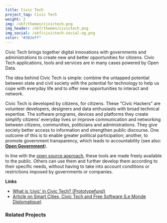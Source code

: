 ```yaml
---
title: Civic Tech
project_tag: Civic Tech
weight: 2
img: /okf/themen/civictech.png
img_header: /okf/themen/civictech.png
img_social: /okf/civictech-social-og.png
color: "#382eff"
---
```


Civic Tech brings together digital innovations with governments and administrations to create new and better opportunities for citizens. Civic Tech applications, tools and services are in many cases powered by Open Data.

<!--more-->

The idea behind Civic Tech is simple: combine the untapped potential between state and civil society with the potential for technology to help us cope with everyday life and to offer new opportunities to interact and network. 

Civic Tech is developed by citizens, for citizens. These "Civic Hackers" are volunteer developers, designers and data enthusiasts with broad technical expertise. The software  programs, devices and platforms they create simplify citizens' everyday lives or improve communication and networking between citizens, communities, politicians and administrations. They give society better access to information and strengthen public discourse. One outcome of this is to  enable greater political participation; another, to promote government transparency, which leads to accountability (see also: **[Open Government](/en/themen/offenes_regierungshandeln)**). 

In line with the [open source approach](https://en.wikipedia.org/wiki/Open-source_software), these tools are made freely available to the public. Others can use them and further develop them according to their specific needs, without having to take into account conditions or restrictions imposed by governments or companies. 



**Links**

* [What is ‘civic’ in Civic Tech? (Prototypefund)](https://medium.com/@prototypefund/was-genau-ist-civic-an-civic-tech-6caca475495d)
* [Article on Smart Cities, Civic Tech and Free Software (Le Monde Diplomatique)](https://monde-diplomatique.de/artikel/!5476316)

### Related Projects